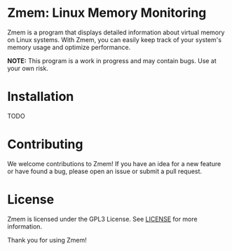 # Zmem: Linux Memory Monitoring
Zmem is a program that displays detailed information about virtual memory on Linux systems. With Zmem, you can easily keep track of your system's memory usage and optimize performance.

**NOTE:** This program is a work in progress and may contain bugs. Use at your own risk.

# Installation
TODO

# Contributing
We welcome contributions to Zmem! If you have an idea for a new feature or have found a bug, please open an issue or submit a pull request.

# License
Zmem is licensed under the GPL3 License. See [LICENSE](LICENSE) for more information.

Thank you for using Zmem!
